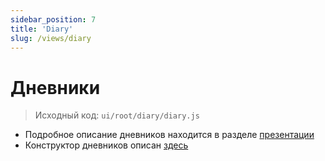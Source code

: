 ```yaml
---
sidebar_position: 7
title: 'Diary'
slug: /views/diary
---
```


# Дневники

> Исходный код: `ui/root/diary/diary.js`  

* Подробное описание дневников находится в разделе [презентации](/docs/presentation/history/intro)
* Конструктор дневников описан [здесь](/docs/views/constructors#конструктор-дневников)

